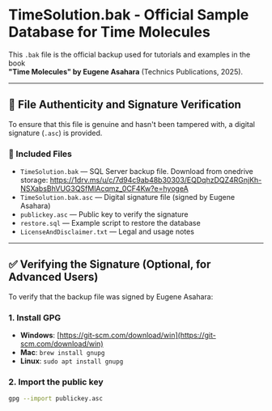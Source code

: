 # TimeSolution.bak - Official Sample Database for Time Molecules

This `.bak` file is the official backup used for tutorials and examples in the book  
**"Time Molecules" by Eugene Asahara** (Technics Publications, 2025).

---

## 🔐 File Authenticity and Signature Verification

To ensure that this file is genuine and hasn't been tampered with, a digital signature (`.asc`) is provided.

### 📄 Included Files

- `TimeSolution.bak` — SQL Server backup file. Download from onedrive storage: https://1drv.ms/u/c/7d94c9ab48b30303/EQDqhzDQZ4RGnjKh-NSXabsBhVUG3QSfMlAcqmz_0CF4Kw?e=hyogeA
- `TimeSolution.bak.asc` — Digital signature file (signed by Eugene Asahara)
- `publickey.asc` — Public key to verify the signature
- `restore.sql` — Example script to restore the database
- `LicenseAndDisclaimer.txt` — Legal and usage notes

---

## ✅ Verifying the Signature (Optional, for Advanced Users)

To verify that the backup file was signed by Eugene Asahara:

### 1. Install GPG

- **Windows**: [https://git-scm.com/download/win](https://git-scm.com/download/win)
- **Mac**: `brew install gnupg`
- **Linux**: `sudo apt install gnupg`

### 2. Import the public key

```bash
gpg --import publickey.asc
